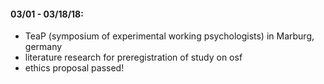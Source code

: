 #### 03/01 - 03/18/18:

- TeaP (symposium of experimental working psychologists) in Marburg, germany
- literature research for preregistration of study on osf
- ethics proposal passed!
